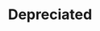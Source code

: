 ---
ee_id_show: '237'
title: Depreciated
url: depreciated
live_url:
year: '2009'
venue: NiMK
state_country: Amsterdam
type:
dates:
wwwnews:
wwweblast:
pitch: 'Small all moving image survey show. '
ps:
layout: shows
---